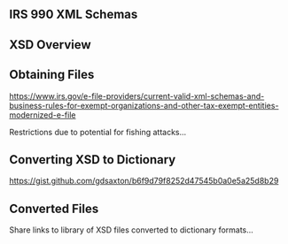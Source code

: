 ## IRS 990 XML Schemas

## XSD Overview

## Obtaining Files 

https://www.irs.gov/e-file-providers/current-valid-xml-schemas-and-business-rules-for-exempt-organizations-and-other-tax-exempt-entities-modernized-e-file

Restrictions due to potential for fishing attacks... 

## Converting XSD to Dictionary

https://gist.github.com/gdsaxton/b6f9d79f8252d47545b0a0e5a25d8b29

## Converted Files 

Share links to library of XSD files converted to dictionary formats...